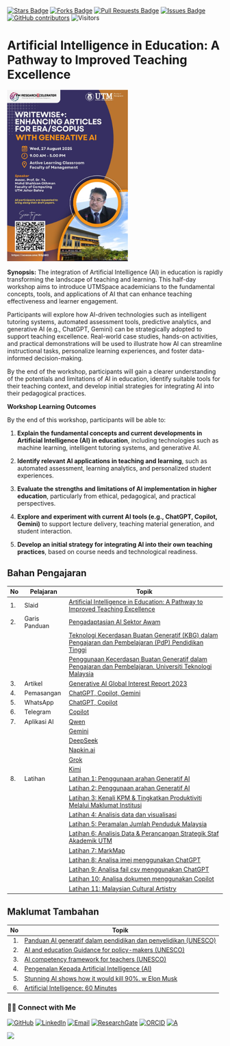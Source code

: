 <a href="https://github.com/drshahizan/short-course/stargazers"><img src="https://img.shields.io/github/stars/drshahizan/short-course" alt="Stars Badge"/></a>
<a href="https://github.com/drshahizan/short-course/network/members"><img src="https://img.shields.io/github/forks/drshahizan/short-course" alt="Forks Badge"/></a>
<a href="https://github.com/drshahizan/short-course/pulls"><img src="https://img.shields.io/github/issues-pr/drshahizan/short-course" alt="Pull Requests Badge"/></a>
<a href="https://github.com/drshahizan/short-course"><img src="https://img.shields.io/github/issues/drshahizan/short-course" alt="Issues Badge"/></a>
<a href="https://github.com/drshahizan/short-course/graphs/contributors"><img alt="GitHub contributors" src="https://img.shields.io/github/contributors/drshahizan/short-course?color=2b9348"></a>
![Visitors](https://api.visitorbadge.io/api/visitors?path=https%3A%2F%2Fgithub.com%2Fdrshahizan%2Fshort-course&labelColor=%23d9e3f0&countColor=%23697689&style=flat)


# Artificial Intelligence in Education: A Pathway to Improved Teaching Excellence

 <img src="https://github.com/drshahizan/short-course/blob/main/workshop/25writewise/images/writewise.jpeg" alt="Shahizan SLR"  height="400">


**Synopsis:**
The integration of Artificial Intelligence (AI) in education is rapidly transforming the landscape of teaching and learning. This half-day workshop aims to introduce UTMSpace academicians to the fundamental concepts, tools, and applications of AI that can enhance teaching effectiveness and learner engagement.

Participants will explore how AI-driven technologies such as intelligent tutoring systems, automated assessment tools, predictive analytics, and generative AI (e.g., ChatGPT, Gemini) can be strategically adopted to support teaching excellence. Real-world case studies, hands-on activities, and practical demonstrations will be used to illustrate how AI can streamline instructional tasks, personalize learning experiences, and foster data-informed decision-making.

By the end of the workshop, participants will gain a clearer understanding of the potentials and limitations of AI in education, identify suitable tools for their teaching context, and develop initial strategies for integrating AI into their pedagogical practices.

**Workshop Learning Outcomes**

By the end of this workshop, participants will be able to:

1. **Explain the fundamental concepts and current developments in Artificial Intelligence (AI) in education**, including technologies such as machine learning, intelligent tutoring systems, and generative AI.

2. **Identify relevant AI applications in teaching and learning**, such as automated assessment, learning analytics, and personalized student experiences.

3. **Evaluate the strengths and limitations of AI implementation in higher education**, particularly from ethical, pedagogical, and practical perspectives.

4. **Explore and experiment with current AI tools (e.g., ChatGPT, Copilot, Gemini)** to support lecture delivery, teaching material generation, and student interaction.

5. **Develop an initial strategy for integrating AI into their own teaching practices**, based on course needs and technological readiness.


## Bahan Pengajaran

| No | Pelajaran | Topik |
|--------|---------|---------|
| 1.| Slaid |[Artificial Intelligence in Education: A Pathway to Improved Teaching Excellence](https://liveutm-my.sharepoint.com/:b:/g/personal/shahizan_live_utm_my/EQrmWYJf7c5EtHJiHOrx6B4BiYKmSssyZ3NEadLpitqRZQ?e=H5a20N)|
| 2.|Garis Panduan|[Pengadaptasian AI Sektor Awam](https://www.jdn.gov.my/garis-panduan-pengadaptasian-ai-sektor-awam/)|
| ||[Teknologi Kecerdasan Buatan Generatif (KBG) dalam Pengajaran dan Pembelajaran (PdP) Pendidikan Tinggi](https://cdex-apps.utm.my/files/meipta/GARIS_PANDUAN_PENGGUNAAN_AI.pdf)|
| ||[Penggunaan Kecerdasan Buatan Generatif dalam Pengajaran dan Pembelajaran. Universiti Teknologi Malaysia](https://cdex-apps.utm.my/files/guidelines/GP-KBG-PP-Terkini-1.pdf)|
| 3.| Artikel |[Generative AI Global Interest Report 2023](https://www.electronicshub.org/generative-ai-global-interest-report-2023/)|
| 4. | Pemasangan |[ChatGPT, Copilot, Gemini](./materials/signin.md)|
| 5. | WhatsApp |[ChatGPT, Copilot](./materials/wa-chatgpt.md)|
| 6. | Telegram |[Copilot](./materials/telegram.md)|
| 7. | Aplikasi AI |[Qwen](./materials/qwen.md)|
|  |  |[Gemini](https://gemini.google.com/app)|
|  |  |[DeepSeek](./materials/deepseek.md)|
|  |  |[Napkin.ai](./materials/napkin.md)|
|  |  |[Grok](./materials/grok.md)|
|  |  |[Kimi](./materials/kimi.md)|
|8.  | Latihan | [Latihan 1: Penggunaan arahan Generatif AI](https://github.com/drshahizan/ai-tools/blob/main/materials/untw/fungsi.md)|
|  |  | [Latihan 2: Penggunaan arahan Generatif AI](./materials/latihan2.md)|
|  |  | [Latihan 3: Kenali KPM & Tingkatkan Produktiviti Melalui Maklumat Institusi](./materials/latihan3.md)|
|  |  | [Latihan 4: Analisis data dan visualisasi](./materials/latihan4.md)|
|  |  | [Latihan 5: Peramalan Jumlah Penduduk Malaysia](./materials/latihan5.md)|
|  |  | [Latihan 6: Analisis Data & Perancangan Strategik Staf Akademik UTM](./materials/latihan6.md)|
|  |  | [Latihan 7: MarkMap](https://github.com/drshahizan/ai-tools/blob/main/materials/pimpin/markmap.md)|
|  |  | [Latihan 8: Analisa imej menggunakan ChatGPT](https://github.com/drshahizan/ai-tools/blob/main/materials/untw/dokumen_untw.md)|
|  |  | [Latihan 9: Analisa fail csv menggunakan ChatGPT](https://github.com/drshahizan/ai-tools/blob/main/materials/untw/dokumen_chatgpt.md)|
|  |  | [Latihan 10: Analisa dokumen menggunakan Copilot](https://github.com/drshahizan/ai-tools/blob/main/materials/untw/dokumen_copilot.md)|
|  |  | [Latihan 11: Malaysian Cultural Artistry](https://github.com/drshahizan/Generative-AI-Playground/blob/main/materials/drawing.md) |

## Maklumat Tambahan

| No | Topik |
|--------:|---------|
|1.|[Panduan AI generatif dalam pendidikan dan penyelidikan (UNESCO)](https://github.com/drshahizan/short-course/blob/main/workshop/25skkulai/materials/390836may.pdf)|
|2.|[AI and education Guidance for policy-makers (UNESCO)](https://github.com/drshahizan/short-course/blob/main/workshop/25skkulai/materials/391104eng.pdf)|
|3.|[AI competency framework for teachers (UNESCO)](https://github.com/drshahizan/short-course/blob/main/workshop/25skkulai/materials/376709eng.pdf)|
|4.|[Pengenalan Kepada Artificial Intelligence (AI)](https://youtu.be/kms0WrEbs0Q?si=woVk00RDgFNC5rBd)|
|5.|[Stunning AI shows how it would kill 90%. w Elon Musk](https://youtu.be/J6Mdq3n6kgk?si=4G0k5-WNH55pBMhw)|
|6.|[Artificial Intelligence: 60 Minutes ](https://youtu.be/aZ5EsdnpLMI?si=3aEFdMyTnOWZTuCZ)|

### 🙌🏻 Connect with Me
<p align="left">
    <a href="https://github.com/drshahizan" target="_blank"><img alt="GitHub" src="https://img.shields.io/badge/-@drshahizan-181717?style=flat-square&logo=GitHub&logoColor=white"></a>
    <a href="https://www.linkedin.com/in/drshahizan" target="_blank"><img alt="LinkedIn" src="https://img.shields.io/badge/-drshahizan-blue?style=flat-square&logo=Linkedin&logoColor=white&link=https://www.linkedin.com/in/drshahizan/"></a>
    <a href="mailto:shahizan@utm.my" target="_blank"><img alt="Email" src="https://img.shields.io/badge/-shahizan@utm.my-c14438?style=flat-square&logo=Gmail&logoColor=white&link=mailto:shahizan@utm.my.com"></a>
    <a href="https://www.researchgate.net/profile/Mohd-Othman-28" target="_blank"><img alt="ResearchGate" src="https://img.shields.io/badge/-ResearchGate-00CCBB?style=flat-square&logo=ResearchGate&logoColor=white"></a>
    <a href="https://orcid.org/0000-0003-4261-1873" target="_blank"><img alt="ORCID" src="https://img.shields.io/badge/-ORCID-A6CE39?style=flat-square&logo=ORCID&logoColor=white"></a> 
 <a href="https://visitorbadge.io/status?path=https%3A%2F%2Fgithub.com%2Fdrshahizan" target="_blank"><img alt="A" src="https://api.visitorbadge.io/api/visitors?path=https%3A%2F%2Fgithub.com%2Fdrshahizan&labelColor=%23697689&countColor=%23555555&style=plastic"></a>
 
![](https://hit.yhype.me/github/profile?user_id=81284918)
</p>

